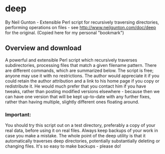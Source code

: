 # deep 
By Neil Gunton - Extensible Perl script for recursively traversing directories, performing operations on files - see http://www.neilgunton.com/doc/deep for the original.  (Copied here for my personal "bookmark")

## Overview and download
A powerful and extensible Perl script which recursively traverses subdirectories, processing files that match a given filename pattern. There are different commands, which are summarized below. The script is free; anyone may use it with no restrictions. The author would appreciate it if you could retain the author attribution and a link to his home page if you copy or redistribute it. He would much prefer that you contact him if you have tweaks, rather than posting modified versions elsewhere - because then we can have one version that will be kept up-to-date with any further fixes, rather than having multiple, slightly different ones floating around.
### Important: 
You should try this script out on a test directory, preferably a copy of your real data, before using it on real files. Always keep backups of your work in case you make a mistake. The whole point of the deep utility is that it automatically traverses deep directories, potentially substantially deleting or changing files. It's so easy to make backups - please do!
